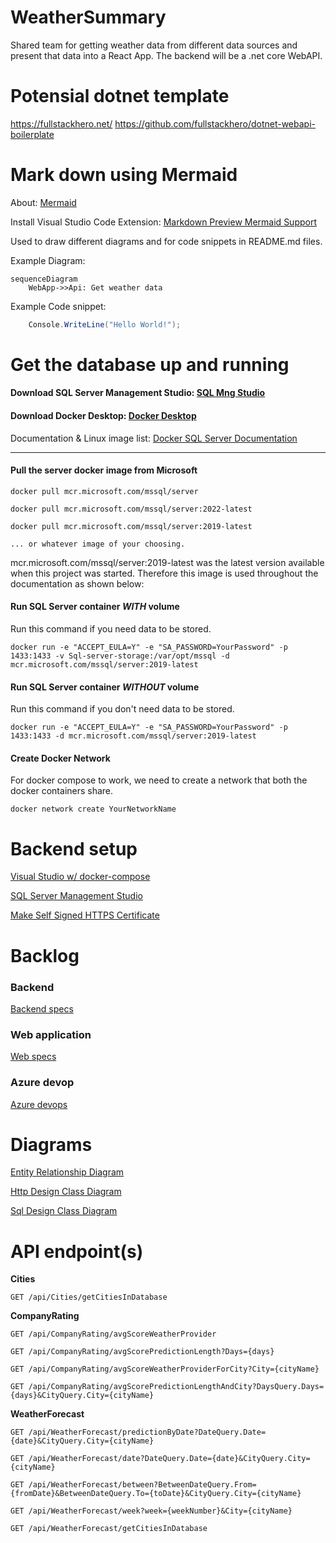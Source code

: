 # WeatherSummary

Shared team for getting weather data from different data sources and present that data into a React App. The backend will be a .net core WebAPI.

# Potensial dotnet template

<https://fullstackhero.net/>
<https://github.com/fullstackhero/dotnet-webapi-boilerplate>

# Mark down using Mermaid

About: [Mermaid](https://mermaid-js.github.io/mermaid/#/)

Install Visual Studio Code Extension: [Markdown Preview Mermaid Support](https://marketplace.visualstudio.com/items?itemName=bierner.markdown-mermaid)

Used to draw different diagrams and for code snippets in README.md files.

Example Diagram:
```mermaid
sequenceDiagram
    WebApp->>Api: Get weather data

```
Example Code snippet:

```csharp
    Console.WriteLine("Hello World!");
```

# Get the database up and running
#### Download SQL Server Management Studio: [SQL Mng Studio](https://docs.microsoft.com/en-us/sql/ssms/download-sql-server-management-studio-ssms?view=sql-server-ver15)
#### Download Docker Desktop: [Docker Desktop](https://www.docker.com/products/docker-desktop/)

Documentation & Linux image list: [Docker SQL Server Documentation](https://hub.docker.com/_/microsoft-mssql-server) 

---
#### **Pull the server docker image from Microsoft**
```
docker pull mcr.microsoft.com/mssql/server

docker pull mcr.microsoft.com/mssql/server:2022-latest

docker pull mcr.microsoft.com/mssql/server:2019-latest

... or whatever image of your choosing.
```

mcr.microsoft.com/mssql/server:2019-latest was the latest version available when this project was started. Therefore this image is used throughout the documentation as shown below:

#### **Run SQL Server container *WITH* volume**
Run this command if you need data to be stored.
```docker
docker run -e "ACCEPT_EULA=Y" -e "SA_PASSWORD=YourPassword" -p 1433:1433 -v Sql-server-storage:/var/opt/mssql -d mcr.microsoft.com/mssql/server:2019-latest
```
#### **Run SQL Server container *WITHOUT* volume**
Run this command if you don't need data to be stored.
```docker
docker run -e "ACCEPT_EULA=Y" -e "SA_PASSWORD=YourPassword" -p 1433:1433 -d mcr.microsoft.com/mssql/server:2019-latest
```

#### **Create Docker Network**
For docker compose to work, we need to create a network that both the docker containers share.
```docker
docker network create YourNetworkName
```

# Backend setup
[Visual Studio w/ docker-compose](/WeatherWebAPI/WeatherWebAPI/README_VisualStudioSetup.md)

[SQL Server Management Studio](/WeatherWebAPI/WeatherWebAPI/README_SQLServerManagementStudioSetup.md)

[Make Self Signed HTTPS Certificate](/WeatherWebAPI/WeatherWebAPI/README_SelfSignedHttpsCertificate.md)

# Backlog
### Backend
[Backend specs](/Backlog/BackEnd.md/#back-end)
### Web application
[Web specs](/Backlog/WebApp.md)
### Azure devop
[Azure devops](/Backlog/AzDevOps.md)

# Diagrams
[Entity Relationship Diagram](/EntityRelationshipDiagram.MD)

[Http Design Class Diagram](/WeatherWebAPI/WeatherWebAPI/WeatherWebAPI/Factory/HttpDesign.md)

[Sql Design Class Diagram](/WeatherWebAPI/WeatherWebAPI/WeatherWebAPI/Factory/SqlDesign.md)

# API endpoint(s)

**Cities**
```
GET /api/Cities/getCitiesInDatabase
```
**CompanyRating**
```
GET /api/CompanyRating/avgScoreWeatherProvider

GET /api/CompanyRating/avgScorePredictionLength?Days={days}

GET /api/CompanyRating/avgScoreWeatherProviderForCity?City={cityName}

GET /api/CompanyRating/avgScorePredictionLengthAndCity?DaysQuery.Days={days}&CityQuery.City={cityName}
```
**WeatherForecast**
```
GET /api/WeatherForecast/predictionByDate?DateQuery.Date={date}&CityQuery.City={cityName}

GET /api/WeatherForecast/date?DateQuery.Date={date}&CityQuery.City={cityName}

GET /api/WeatherForecast/between?BetweenDateQuery.From={fromDate}&BetweenDateQuery.To={toDate}&CityQuery.City={cityName}

GET /api/WeatherForecast/week?week={weekNumber}&City={cityName}

GET /api/WeatherForecast/getCitiesInDatabase
```
